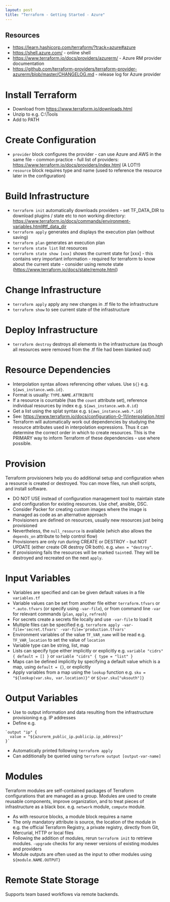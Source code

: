 ```yaml
---
layout: post
title: "Terraform - Getting Started - Azure"
---
```

## Resources

* https://learn.hashicorp.com/terraform/?track=azure#azure
* https://shell.azure.com/ - online shell
* https://www.terraform.io/docs/providers/azurerm/ - Azure RM provider documentation
* https://github.com/terraform-providers/terraform-provider-azurerm/blob/master/CHANGELOG.md - release log for Azure provider

# Install Terraform

* Download from https://www.terraform.io/downloads.html
* Unzip to e.g. C:\Tools
* Add to PATH

# Create Configuration

* `provider` block configures the provider - can use Azure and AWS in the same file - common practice - full list of providers: https://www.terraform.io/docs/providers/index.html (A LOT!!)
* `resource` block requires type and name (used to reference the resource later in the configuration)

# Build Infrastructure

* `terraform init` automatically downloads providers - set TF_DATA_DIR to download plugins / state etc to non working directory: https://www.terraform.io/docs/commands/environment-variables.html#tf_data_dir
* `terraform apply` generates and displays the execution plan (without saving)
* `terraform plan` generates an execution plan
* `terraform state list` list resources
* `terraform state show [xxx]` shows the current state for [xxx] - this contains very important information - required for terraform to know about the current state - consider using remote state (https://www.terraform.io/docs/state/remote.html)

# Change Infrastructure

* `terraform apply` apply any new changes in .tf file to the infrastructure
* `terraform show` to see current state of the infrastructure

# Deploy Infrastructure

* `terraform destroy` destroys all elements in the infrastructure (as though all resources were removed from the .tf file had been blanked out)

# Resource Dependencies

* Interpolation syntax allows referencing other values. Use `${}` e.g. `${aws_instance.web.id}`. 
* Format is usually: `TYPE.NAME.ATTRIBUTE`
* If a resource is countable (has the `count` attribute set), reference individual resources by index e.g. `${aws_instance.web.0.id}`
* Get a list using the splat syntax e.g. `${aws_instance.web.*.id}`
* See: https://www.terraform.io/docs/configuration-0-11/interpolation.html
* Terraform will automatically work out dependencies by studying the resource attributes used in interpolation expressions. Thus it can determine the correct order in which to create resources. This is the PRIMARY way to inform Terraform of these dependencies - use where possible.

# Provision

Terraform provisioners help you do additional setup and configuration when a resource is created or destroyed. You can move files, run shell scripts, and install software.

* DO NOT USE instead of configuration management tool to maintain state and configuration for existing resources. Use chef, ansible, DSC.
* Consider Packer for creating custom images where the image is managed as code as an alternative approach
* Provisioners are defined on resources, usually new resources just being provisioned
* Nevertheless, the `null_resource` is available (which also allows the `depends_on` attribute to help control flow)
* Provisioners are only run during CREATE or DESTROY - but NOT UPDATE (either create OR destroy OR both). e.g. `when = "destroy"`.
* If provisioning fails the resources will be marked `taint`ed. They will be destroyed and recreated on the next `apply`.

# Input Variables

* Variables are specified and can be given default values in a file `variables.tf`
* Variable values can be set from another file either `terraform.tfvars` or `*.auto.tfvars` (or specify using `-var-file`), or from command line `-var` for relevant commands (`plan`, `apply`, `refresh`)
* For secrets create a secrets file locally and use `-var-file` to load it
* Multiple files can be specified e.g. `terraform apply -var-file='secret.tfvars' -var-file='production.tfvars'`
* Environment variables of the value `TF_VAR_name` will be read e.g. `TF_VAR_location` to set the value of `location`
* Variable type can be string, list, map
* Lists can specify type either implicitly or explicitly e.g. `variable "cidrs" { default = [] }` or `variable "cidrs" { type = "list" }`
* Maps can be defined implicitly by specifying a default value which is a map, using `default = {}`, or explicitly
* Apply variables from a map using the `lookup` function e.g. `sku = "${lookup(var.sku, var.location)}"` or `${var.sku["uksouth"]}`

# Output Variables

* Use to output information and data resulting from the infrastructure provisioning e.g. IP addresses
* Define e.g.
```
`output "ip" {
  value = "${azurerm_public_ip.publicip.ip_address}"
}`
```
* Automatically printed following `terraform apply`
* Can additionally be queried using `terraform output [output-var-name]`

# Modules

Terraform modules are self-contained packages of Terraform configurations that are managed as a group. Modules are used to create reusable components, improve organization, and to treat pieces of infrastructure as a black box. e.g. `network` module, `compute` module.

* As with resource blocks, a module block requires a name 
* The only mandatory attribute is source, the location of the module in e.g. the official Terraform Registry, a private registry, directly from Git, Mercurial, HTTP or local files
* Following the addition of modules, rerun `terraform init` to retrieve modules. `-upgrade` checks for any newer versions of existing modules and providers
* Module outputs are often used as the input to other modules using `${module.NAME.OUTPUT}`

# Remote State Storage

Supports team based workflows via remote backends.
